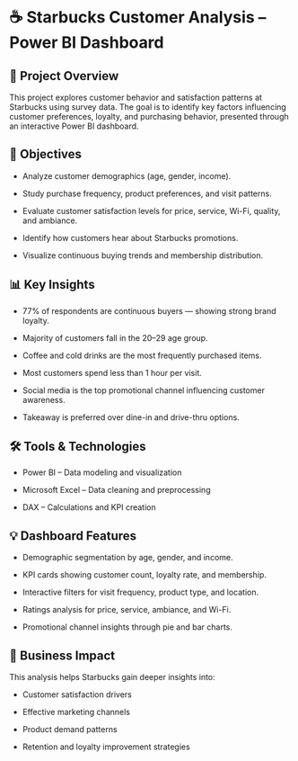 # ☕ Starbucks Customer Analysis – Power BI Dashboard
## 📘 Project Overview

This project explores customer behavior and satisfaction patterns at Starbucks using survey data. The goal is to identify key factors influencing customer preferences, loyalty, and purchasing behavior, presented through an interactive Power BI dashboard.

## 🎯 Objectives

- Analyze customer demographics (age, gender, income).

- Study purchase frequency, product preferences, and visit patterns.

- Evaluate customer satisfaction levels for price, service, Wi-Fi, quality, and ambiance.

- Identify how customers hear about Starbucks promotions.

- Visualize continuous buying trends and membership distribution.

## 📊 Key Insights

- 77% of respondents are continuous buyers — showing strong brand loyalty.

- Majority of customers fall in the 20–29 age group.

- Coffee and cold drinks are the most frequently purchased items.

- Most customers spend less than 1 hour per visit.

- Social media is the top promotional channel influencing customer awareness.

- Takeaway is preferred over dine-in and drive-thru options.

## 🛠️ Tools & Technologies

- Power BI – Data modeling and visualization

- Microsoft Excel – Data cleaning and preprocessing

- DAX – Calculations and KPI creation

## 💡 Dashboard Features

- Demographic segmentation by age, gender, and income.

- KPI cards showing customer count, loyalty rate, and membership.

- Interactive filters for visit frequency, product type, and location.

- Ratings analysis for price, service, ambiance, and Wi-Fi.

- Promotional channel insights through pie and bar charts.
  
## 🌿 Business Impact

This analysis helps Starbucks gain deeper insights into:

- Customer satisfaction drivers

- Effective marketing channels

- Product demand patterns

- Retention and loyalty improvement strategies
